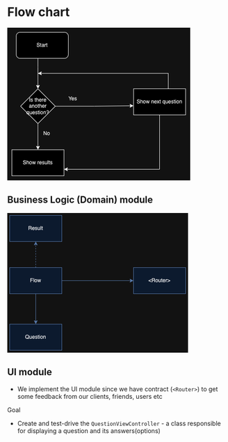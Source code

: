 
# Flow chart

![flow chart](https://github.com/gtsofa/quizGame/blob/7c7a833423d136fee98f09c28d8afc9167e82864/flow-chart.png)

## Business Logic (Domain) module

![architecture diagram](https://github.com/gtsofa/quizGame/blob/main/architecture-diagram.png)

## UI module
- We implement the UI module since we have contract (`<Router>`) to get some feedback from our clients, friends, users etc

Goal
- Create and test-drive the `QuestionViewController` - a class responsible for displaying a question and its answers(options)


